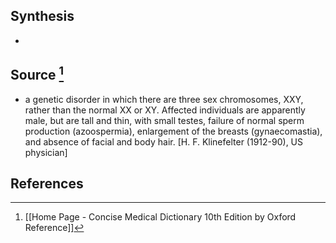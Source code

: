 ## Synthesis
- 
## Source [^1]
- a genetic disorder in which there are three sex chromosomes, XXY, rather than the normal XX or XY. Affected individuals are apparently male, but are tall and thin, with small testes, failure of normal sperm production (azoospermia), enlargement of the breasts (gynaecomastia), and absence of facial and body hair. \[H. F. Klinefelter (1912-90), US physician]
## References

[^1]: [[Home Page - Concise Medical Dictionary 10th Edition by Oxford Reference]]